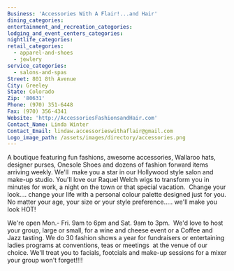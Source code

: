 ```yaml
---
Business: 'Accessories With A Flair!...and Hair'
dining_categories:
entertainment_and_recreation_categories:
lodging_and_event_centers_categories:
nightlife_categories:
retail_categories:
  - apparel-and-shoes
  - jewlery
service_categories:
  - salons-and-spas
Street: 801 8th Avenue
City: Greeley
State: Colorado
Zip: '80631'
Phone: (970) 351-6448
Fax: (970) 356-4341
Website: 'http://AccessoriesFashionsandHair.com'
Contact_Name: Linda Winter
Contact_Email: lindaw.accessorieswithaflair@gmail.com
Logo_image_path: /assets/images/directory/accessories.png
---
```



A boutique featuring fun fashions, awesome accessories, Wallaroo hats, designer purses, Onesole Shoes and dozens of fashion forward items arriving weekly. We'll  make you a star in our Hollywood style salon and make-up studio. You'll love our Raquel Welch wigs to transform you in minutes for work, a night on the town or that special vacation.  Change your look…. change your life with a personal colour palette designed just for you. No matter your age, your size or your style preference….. we'll make you look HOT!

We're open Mon.- Fri. 9am to 6pm and Sat. 9am to 3pm.  We'd love to host your group, large or small, for a wine and cheese event or a Coffee and Jazz tasting. We do 30 fashion shows a year for fundraisers or entertaining ladies programs at conventions, teas or meetings  at the venue of our choice. We'll treat you to facials, footcials and make-up sessions for a mixer your group won't forget!!!!